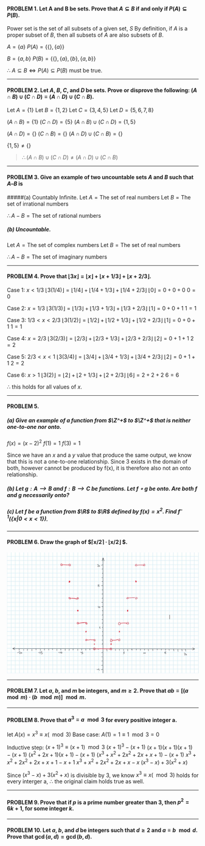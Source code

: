 #### PROBLEM 1. Let A and B be sets. Prove that $A \subseteq B$ if and only if $P(A) \subseteq P(B)$.

Power set is the set of all subsets of a given set, $S$
By definition, if $A$ is a proper subset of $B$, then all subsets of $A$ are also subsets of $B$.

$A = \{a\}$
$P(A) = \{\{\}, \{a\}\}$

$B = \{a, b\}$
$P(B) = \{\{\}, \{a\}, \{b\}, \{a, b\}\}$

$\therefore$ $A \subseteq B \iff P(A) \subseteq P(B)$  must be true. 


---

#### PROBLEM 2. Let $A$, $B$, $C$, and $D$ be sets. Prove or disprove the following: $(A ∩ B) ∪ (C ∩ D) ≡ (A ∩ D) ∪ (C ∩ B)$.
$\text{Let }A = \{1\}$
$\text{Let }B = \{1, 2\}$
$\text{Let }C = \{3,4,5\}$
$\text{Let }D = \{5,6,7,8\}$

$(A ∩ B) = \{1\}$
$(C ∩ D) = \{5\}$
$(A ∩ B) ∪ (C ∩ D) = \{1,5\}$

$(A ∩ D) = \{\}$
$(C ∩ B) = \{\}$
$(A ∩ D) ∪ (C ∩ B) = \{\}$

$\{1,5\} \neq \{\}$

> $\therefore (A ∩ B) ∪ (C ∩ D) \neq (A ∩ D) ∪ (C ∩ B)$

---

#### PROBLEM 3. Give an example of two uncountable sets $A$ and $B$ such that $A – B$ is 
#####(a) Countably Infinite. 
$\text{Let } A = \text{The set of real numbers}$
$\text{Let } B = \text{The set of irrational numbers}$

$\therefore A-B = \text{The set of rational numbers}$

##### (b) Uncountable.
$\text{Let } A = \text{The set of complex numbers}$
$\text{Let } B = \text{The set of real numbers}$

$\therefore A-B = \text{The set of imaginary numbers}$

---

#### PROBLEM 4. Prove that $⌊3x⌋ = ⌊x⌋ + ⌊x + 1/3⌋ + ⌊x + 2/3⌋$.

Case 1: $x < 1/3$
$⌊3(1/4)⌋ = ⌊1/4⌋ + ⌊1/4 + 1/3⌋ + ⌊1/4 + 2/3⌋$
$⌊0⌋ = 0 + 0 + 0$
$0 = 0$

Case 2: $x = 1/3$
$⌊3(1/3)⌋ = ⌊1/3⌋ + ⌊1/3 + 1/3⌋ + ⌊1/3 + 2/3⌋$
$⌊1⌋ = 0 + 0 + 1$
$1 = 1$

Case 3: $1/3 < x < 2/3$
$⌊3(1/2)⌋ = ⌊1/2⌋ + ⌊1/2 + 1/3⌋ + ⌊1/2 + 2/3⌋$
$⌊1⌋ = 0 + 0 + 1$
$1 = 1$

Case 4: $x = 2/3$
$⌊3(2/3)⌋ = ⌊2/3⌋ + ⌊2/3 + 1/3⌋ + ⌊2/3 + 2/3⌋$
$⌊2⌋ = 0 + 1 + 1$
$2 = 2$

Case 5: $2/3 < x < 1$
$⌊3(3/4)⌋ = ⌊3/4⌋ + ⌊3/4 + 1/3⌋ + ⌊3/4 + 2/3⌋$
$⌊2⌋ = 0 + 1 + 1$
$2 = 2$

Case 6: $x > 1$
$⌊3(2)⌋ = ⌊2⌋ + ⌊2 + 1/3⌋ + ⌊2 + 2/3⌋$
$⌊6⌋ = 2 + 2 + 2$
$6 = 6$

$\therefore$ this holds for all values of $x$.


---

#### PROBLEM 5. 
##### (a) Give an example of a function from $\Z^+$ to $\Z^+$ that is neither one-to-one nor onto.
$f(x) = (x-2)^2$
$f(1) = 1$
$f(3) = 1$

Since we have an $x$ and a $y$ value that produce the same output, we know that this is not a one-to-one relationship. Since 3 exists in the domain of both, however cannot be produced by f(x), it is therefore also not an onto relationship.

##### (b) Let $g : A ⟶ B$ and $f : B ⟶ C$ be functions. Let $f ∘ g$ be onto. Are both $f$ and $g$ necessarily onto?



##### (c) Let $f$ be a function from $\R$ to $\R$ defined by $f(x) = x^2$. Find $f^{–1}(\{x | 0 < x < 1\})$.


---

#### PROBLEM 6. Draw the graph of $⌈x/2⌉ · ⌊x/2⌋ $. 
<img src="./stepFunction.jpg">

---

#### PROBLEM 7. Let $a$, $b$, and $m$ be integers, and $m ≥ 2$. Prove that $ab ≡ [ (a \mod m) · (b \mod m) ] \mod m$.


---

#### PROBLEM 8. Prove that $a^3 ≡ a\mod 3$ for every positive integer a.
$\text{let } A(x) = x^3 ≡ x (\mod 3)$
Base case: $A(1) = 1 ≡ 1 \mod 3 = 0$

Inductive step: $(x+1)^3 ≡ (x+1) \mod 3$
$(x+1)^3 - (x+1)$
$(x+1)(x+1)(x+1) - (x+1)$
$(x^2+2x+1)(x+1) - (x+1)$
$(x^3+x^2+2x^2+2x+x+1) - (x+1)$
$x^3+x^2+2x^2+2x+x+1-x+1$
$x^3+x^2+2x^2+2x+x-x$
$(x^3-x) + 3(x^2+x)$ 

Since $(x^3-x) + 3(x^2+x)$ is divisible by $3$, we know $x^3 ≡ x (\mod 3)$ holds for every interger a, $\therefore$ the original claim holds true as well. 

---

#### PROBLEM 9. Prove that if $p$ is a prime number greater than $3$, then $p^2 = 6k + 1$, for some integer $k$.



---

#### PROBLEM 10. Let $a$, $b$, and $d$ be integers such that $d ≥ 2$ and $a ≡ b \mod d$. Prove that $\gcd(a, d) = \gcd(b, d)$. 

